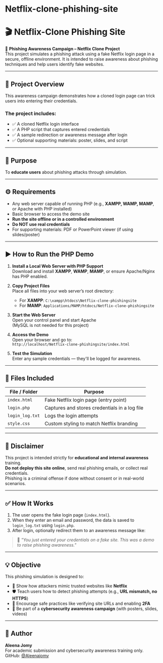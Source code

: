 # Netflix-clone-phishing-site


# 🎬 Netflix-Clone Phishing Site

📧 **Phishing Awareness Campaign – Netflix Clone Project**  
This project simulates a phishing attack using a fake Netflix login page in a secure, offline environment. It is intended to raise awareness about phishing techniques and help users identify fake websites.

---

## 📝 Project Overview

This awareness campaign demonstrates how a cloned login page can trick users into entering their credentials.

### The project includes:
- ✅ A cloned Netflix login interface  
- ✅ A PHP script that captures entered credentials  
- ✅ A sample redirection or awareness message after login  
- ✅ Optional supporting materials: poster, slides, and script  

---

## 📌 Purpose

To **educate users** about phishing attacks through simulation.

---

## ⚙️ Requirements

- Any web server capable of running PHP (e.g., **XAMPP, WAMP, MAMP**, or Apache with PHP installed)  
- Basic browser to access the demo site  
- **Run the site offline or in a controlled environment**  
- **Do NOT use real credentials**  
- For supporting materials: PDF or PowerPoint viewer (if using slides/poster)

---

## ▶️ How to Run the PHP Demo

1. **Install a Local Web Server with PHP Support**  
   Download and install **XAMPP**, **WAMP**, **MAMP**, or ensure Apache/Nginx has PHP enabled.

2. **Copy Project Files**  
   Place all files into your web server’s root directory:
   - For **XAMPP**: `C:\xampp\htdocs\Netflix-clone-phishingsite`  
   - For **MAMP**: `Applications/MAMP/htdocs/Netflix-clone-phishingsite`

3. **Start the Web Server**  
   Open your control panel and start Apache  
   (MySQL is not needed for this project)

4. **Access the Demo**  
   Open your browser and go to:  
   `http://localhost/Netflix-clone-phishingsite/index.html`

5. **Test the Simulation**  
   Enter any sample credentials — they'll be logged for awareness.

---

## 📁 Files Included

| File / Folder       | Purpose                                         |
|---------------------|-------------------------------------------------|
| `index.html`        | Fake Netflix login page (entry point)           |
| `login.php`         | Captures and stores credentials in a log file   |
| `login_log.txt`     | Logs the login attempts                         |
| `style.css`         | Custom styling to match Netflix branding        |

---

## 🚨 Disclaimer

This project is intended strictly for **educational and internal awareness** training.  
**Do not deploy this site online**, send real phishing emails, or collect real credentials.  
Phishing is a criminal offense if done without consent or in real-world scenarios.

---

## ✅ How It Works

1. The user opens the fake login page (`index.html`).
2. When they enter an email and password, the data is saved to `login_log.txt` using `login.php`.
3. After login, optionally redirect them to an awareness message like:

> 🛑 *"You just entered your credentials on a fake site. This was a demo to raise phishing awareness."*

---

## 💡 Objective

This phishing simulation is designed to:

- 🎯 Show how attackers mimic trusted websites like **Netflix**
- 🛡️ Teach users how to detect phishing attempts (e.g., **URL mismatch, no HTTPS**)
- 💬 Encourage safe practices like verifying site URLs and enabling **2FA**
- 📢 Be part of a **cybersecurity awareness campaign** (with posters, slides, videos)

---

## 👤 Author

**Aleena Jomy**  
For academic submission and cybersecurity awareness training only.  
GitHub: [@Aleenajomy](https://github.com/Aleenajomy)
